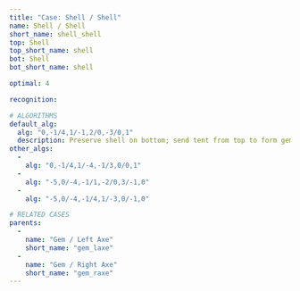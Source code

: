 ```yaml
---
title: "Case: Shell / Shell"
name: Shell / Shell
short_name: shell_shell
top: Shell
top_short_name: shell
bot: Shell
bot_short_name: shell

optimal: 4

recognition:

# ALGORITHMS
default_alg:
  alg: "0,-1/4,1/-1,2/0,-3/0,1"
  description: Preserve shell on bottom; send tent from top to form gem/axe.
other_algs:
  -
    alg: "0,-1/4,1/-4,-1/3,0/0,1"
  -
    alg: "-5,0/-4,-1/1,-2/0,3/-1,0"
  -
    alg: "-5,0/-4,-1/4,1/-3,0/-1,0"

# RELATED CASES
parents:
  -
    name: "Gem / Left Axe"
    short_name: "gem_laxe"
  -
    name: "Gem / Right Axe"
    short_name: "gem_raxe"
---
```


